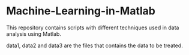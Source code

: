 # Machine-Learning-in-Matlab
This repository contains scripts with different techniques used in data analysis using Matlab.

data1, data2 and data3 are the files that contains the data to be treated.
